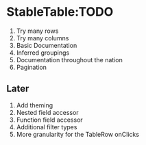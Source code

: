 # StableTable:TODO

1. Try many rows
2. Try many columns
3. Basic Documentation
4. Inferred groupings
5. Documentation throughout the nation
6. Pagination

## Later

1. Add theming
2. Nested field accessor
3. Function field accessor
4. Additional filter types
5. More granularity for the TableRow onClicks
